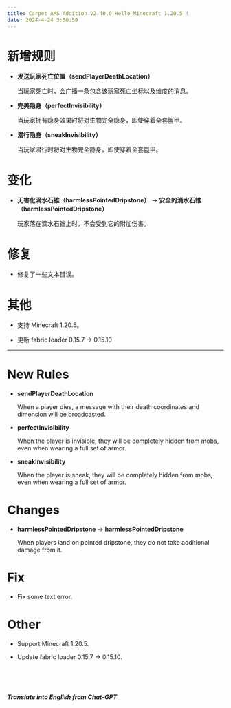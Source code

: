 ```yaml
---
title: Carpet AMS Addition v2.40.0 Hello Minecraft 1.20.5 !
date: 2024-4-24 3:50:59
---
```


# 新增规则

- **发送玩家死亡位置（sendPlayerDeathLocation）**

  当玩家死亡时，会广播一条包含该玩家死亡坐标以及维度的消息。



- **完美隐身（perfectInvisibility）**

  当玩家拥有隐身效果时将对生物完全隐身，即使穿着全套盔甲。



- **潜行隐身（sneakInvisibility）**

  当玩家潜行时将对生物完全隐身，即使穿着全套盔甲。



# 变化

- **无害化滴水石锥（harmlessPointedDripstone）** -> **安全的滴水石锥（harmlessPointedDripstone）**

  玩家落在滴水石锥上时，不会受到它的附加伤害。



# 修复

- 修复了一些文本错误。



# 其他

- 支持 Minecraft 1.20.5。



- 更新 fabric loader 0.15.7 -> 0.15.10



---



# New Rules

- **sendPlayerDeathLocation**

  When a player dies, a message with their death coordinates and dimension will be broadcasted.



- **perfectInvisibility**

  When the player is invisible, they will be completely hidden from mobs, even when wearing a full set of armor.



- **sneakInvisibility**

  When the player is sneak, they will be completely hidden from mobs, even when wearing a full set of armor.

  

# Changes

- **harmlessPointedDripstone** -> **harmlessPointedDripstone**

  When players land on pointed dripstone, they do not take additional damage from it.



# Fix

- Fix some text error.



# Other

- Support Minecraft 1.20.5.



- Update fabric loader 0.15.7 -> 0.15.10.



&emsp;

&emsp;

***Translate into English from Chat-GPT***

